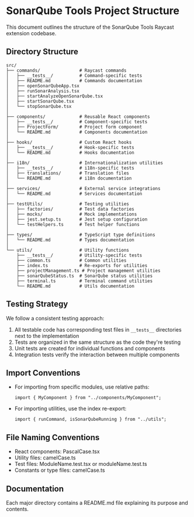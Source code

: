 # SonarQube Tools Project Structure

This document outlines the structure of the SonarQube Tools Raycast extension codebase.

## Directory Structure

```
src/
├── commands/               # Raycast commands
│   ├── __tests__/          # Command-specific tests
│   ├── README.md           # Commands documentation
│   ├── openSonarQubeApp.tsx
│   ├── runSonarAnalysis.tsx
│   ├── startAnalyzeOpenSonarQube.tsx
│   ├── startSonarQube.tsx
│   └── stopSonarQube.tsx
│
├── components/             # Reusable React components
│   ├── __tests__/          # Component-specific tests
│   ├── ProjectForm/        # Project form component
│   └── README.md           # Components documentation
│
├── hooks/                  # Custom React hooks
│   ├── __tests__/          # Hook-specific tests
│   └── README.md           # Hooks documentation
│
├── i18n/                   # Internationalization utilities
│   ├── __tests__/          # i18n-specific tests
│   ├── translations/       # Translation files
│   └── README.md           # i18n documentation
│
├── services/               # External service integrations
│   └── README.md           # Services documentation
│
├── testUtils/              # Testing utilities
│   ├── factories/          # Test data factories
│   ├── mocks/              # Mock implementations
│   ├── jest.setup.ts       # Jest setup configuration
│   └── testHelpers.ts      # Test helper functions
│
├── types/                  # TypeScript type definitions
│   └── README.md           # Types documentation
│
└── utils/                  # Utility functions
    ├── __tests__/          # Utility-specific tests
    ├── common.ts           # Common utilities
    ├── index.ts            # Re-exports for utilities
    ├── projectManagement.ts # Project management utilities
    ├── sonarQubeStatus.ts  # SonarQube status utilities
    ├── terminal.ts         # Terminal command utilities
    └── README.md           # Utils documentation
```

## Testing Strategy

We follow a consistent testing approach:

1. All testable code has corresponding test files in `__tests__` directories next to the implementation
2. Tests are organized in the same structure as the code they're testing
3. Unit tests are created for individual functions and components
4. Integration tests verify the interaction between multiple components

## Import Conventions

- For importing from specific modules, use relative paths:
  ```tsx
  import { MyComponent } from "../components/MyComponent";
  ```

- For importing utilities, use the index re-export:
  ```tsx
  import { runCommand, isSonarQubeRunning } from "../utils";
  ```

## File Naming Conventions

- React components: PascalCase.tsx
- Utility files: camelCase.ts
- Test files: ModuleName.test.tsx or moduleName.test.ts
- Constants or type files: camelCase.ts

## Documentation

Each major directory contains a README.md file explaining its purpose and contents.
